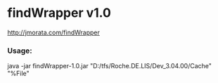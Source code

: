 # findWrapper v1.0
http://jmorata.com/findWrapper

### Usage:
java -jar findWrapper-1.0.jar "D:/tfs/Roche.DE.LIS/Dev_3.04.00/Cache" "%File"

